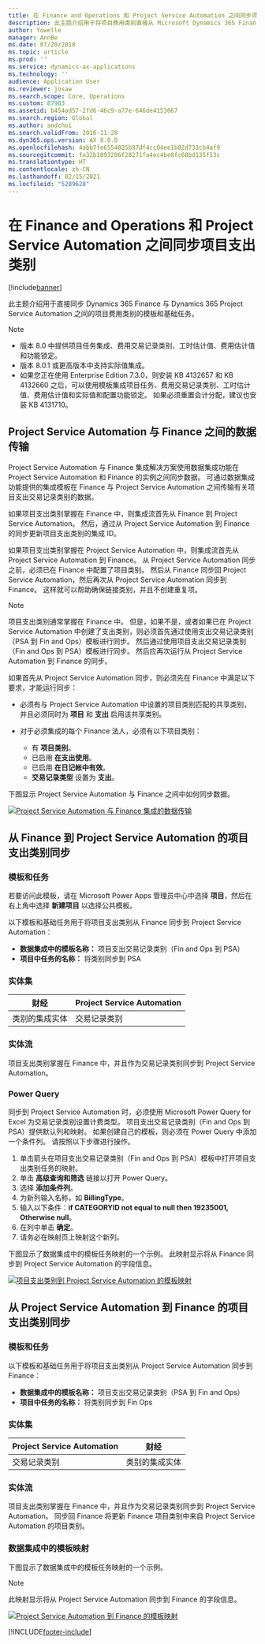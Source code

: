 ```yaml
---
title: 在 Finance and Operations 和 Project Service Automation 之间同步项目支出类别
description: 此主题介绍用于将项目费用类别直接从 Microsoft Dynamics 365 Finance 同步到 Dynamics 365 Project Service Automation 的模板和基础任务。
author: Yowelle
manager: AnnBe
ms.date: 07/20/2018
ms.topic: article
ms.prod: ''
ms.service: dynamics-ax-applications
ms.technology: ''
audience: Application User
ms.reviewer: josaw
ms.search.scope: Core, Operations
ms.custom: 87983
ms.assetid: b454ad57-2fd6-46c9-a77e-646de4153067
ms.search.region: Global
ms.author: andchoi
ms.search.validFrom: 2016-11-28
ms.dyn365.ops.version: AX 8.0.0
ms.openlocfilehash: 4abb7fe6554825b97df4cc04ee1b02d731cb4af9
ms.sourcegitcommit: fa32b1893286f20271fa4ec4be8fc68bd135f53c
ms.translationtype: HT
ms.contentlocale: zh-CN
ms.lasthandoff: 02/15/2021
ms.locfileid: "5289628"
---
```

# <a name="synchronize-project-expense-categories-between-finance-and-operations-and-project-service-automation"></a>在 Finance and Operations 和 Project Service Automation 之间同步项目支出类别

[!include[banner](../includes/banner.md)]

此主题介绍用于直接同步 Dynamics 365 Finance 与 Dynamics 365 Project Service Automation 之间的项目费用类别的模板和基础任务。

> [!NOTE]
> - 版本 8.0 中提供项目任务集成、费用交易记录类别、工时估计值、费用估计值和功能锁定。
> - 版本 8.0.1 或更高版本中支持实际值集成。
> - 如果您正在使用 Enterprise Edition 7.3.0，则安装 KB 4132657 和 KB 4132660 之后，可以使用模板集成项目任务、费用交易记录类别、工时估计值、费用估计值和实际值和配置功能锁定。 如果必须重置会计分配，建议也安装 KB 4131710。

## <a name="data-flow-for-project-service-automation-and-finance"></a>Project Service Automation 与 Finance 之间的数据传输

Project Service Automation 与 Finance 集成解决方案使用数据集成功能在 Project Service Automation 和 Finance 的实例之间同步数据。 可通过数据集成功能提供的集成模板在 Finance 与 Project Service Automation 之间传输有关项目支出交易记录类别的数据。

如果项目支出类别掌握在 Finance 中，则集成流首先从 Finance 到 Project Service Automation。 然后，通过从 Project Service Automation 到 Finance 的同步更新项目支出类别的集成 ID。

如果项目支出类别掌握在 Project Service Automation 中，则集成流首先从 Project Service Automation 到 Finance。 从 Project Service Automation 同步之前，必须已在 Finance 中配置了项目类别。 然后从 Finance 同步回 Project Service Automation，然后再次从 Project Service Automation 同步到 Finance。 这样就可以帮助确保链接类别，并且不创建重复项。

> [!NOTE]
> 项目支出类别通常掌握在 Finance 中。 但是，如果不是，或者如果已在 Project Service Automation 中创建了支出类别，则必须首先通过使用支出交易记录类别（PSA 到 Fin and Ops）模板进行同步。 然后通过使用项目支出交易记录类别（Fin and Ops 到 PSA）模板进行同步。 然后应再次运行从 Project Service Automation 到 Finance 的同步。
>
> 如果首先从 Project Service Automation 同步，则必须先在 Finance 中满足以下要求，才能运行同步：
>
> - 必须有与 Project Service Automation 中设置的项目类别匹配的共享类别，并且必须同时为 **项目** 和 **支出** 启用该共享类别。
> - 对于必须集成的每个 Finance 法人，必须有以下项目类别：
>
>     - 有 **项目类别**。 
>     - 已启用 **在支出使用**。
>     - 已启用 **在日记帐中有效**。
>     - **交易记录类型** 设置为 **支出**。

下图显示 Project Service Automation 与 Finance 之间中如何同步数据。

[![Project Service Automation 与 Finance 集成的数据传输](./media/ProjectExpenseCategoriesFlow.png)](./media/ProjectExpenseCategoriesFlow.png)

## <a name="project-expense-category-synchronization-from-finance-to-project-service-automation"></a>从 Finance 到 Project Service Automation 的项目支出类别同步

### <a name="template-and-task"></a>模板和任务

若要访问此模板，请在 Microsoft Power Apps 管理员中心中选择 **项目**，然后在右上角中选择 **新建项目** 以选择公共模板。

以下模板和基础任务用于将项目支出类别从 Finance 同步到 Project Service Automation：

- **数据集成中的模板名称：** 项目支出交易记录类别（Fin and Ops 到 PSA）
- **项目中任务的名称：** 将类别同步到 PSA

### <a name="entity-set"></a>实体集

| 财经                           | Project Service Automation |
|-----------------------------------|----------------------------|
| 类别的集成实体 | 交易记录类别     |

### <a name="entity-flow"></a>实体流

项目支出类别掌握在 Finance 中，并且作为交易记录类别同步到 Project Service Automation。

### <a name="power-query"></a>Power Query

同步到 Project Service Automation 时，必须使用 Microsoft Power Query for Excel 为交易记录类别设置计费类型。 项目支出交易记录类别（Fin and Ops 到 PSA）提供默认列和映射。 如果创建自己的模板，则必须在 Power Query 中添加一个条件列。 请按照以下步骤进行操作。

1. 单击箭头在项目支出交易记录类别（Fin and Ops 到 PSA）模板中打开项目支出类别任务的映射。
2. 单击 **高级查询和筛选** 链接以打开 Power Query。
2. 选择 **添加条件列**。
3. 为新列输入名称，如 **BillingType**。
4. 输入以下条件：**if CATEGORYID not equal to null then 19235001, Otherwise null**。
5. 在列中单击 **确定**。
6. 请务必在映射页上映射这个新列。

下图显示了数据集成中的模板任务映射的一个示例。 此映射显示将从 Finance 同步到 Project Service Automation 的字段信息。

[![项目支出类别到 Project Service Automation 的模板映射](./media/ProjectExpenseCategoriesToPSAMapping.jpg)](./media/ProjectExpenseCategoriesToPSAMapping.jpg)

## <a name="project-expense-category-synchronization-from-project-service-automation-to-finance"></a>从 Project Service Automation 到 Finance 的项目支出类别同步

### <a name="template-and-task"></a>模板和任务

以下模板和基础任务用于将项目支出类别从 Project Service Automation 同步到 Finance：

- **数据集成中的模板名称：** 项目支出交易记录类别（PSA 到 Fin and Ops）
- **项目中任务的名称：** 将类别同步到 Fin Ops

### <a name="entity-set"></a>实体集

| Project Service Automation | 财经                           |
|----------------------------|-----------------------------------|
| 交易记录类别     | 类别的集成实体 |

### <a name="entity-flow"></a>实体流

项目支出类别掌握在 Finance 中，并且作为交易记录类别同步到 Project Service Automation。 同步回 Finance 将更新 Finance 项目类别中来自 Project Service Automation 的项目类别。

### <a name="template-mapping-in-data-integration"></a>数据集成中的模板映射

下图显示了数据集成中的模板任务映射的一个示例。

> [!NOTE]
> 此映射显示将从 Project Service Automation 同步到 Finance 的字段信息。

[![Project Service Automation 到 Finance 的模板映射](./media/ProjectExpenseCategoriesToFinOpsMapping.jpg)](./media/ProjectExpenseCategoriesToFinOpsMapping.jpg)


[!INCLUDE[footer-include](../includes/footer-banner.md)]